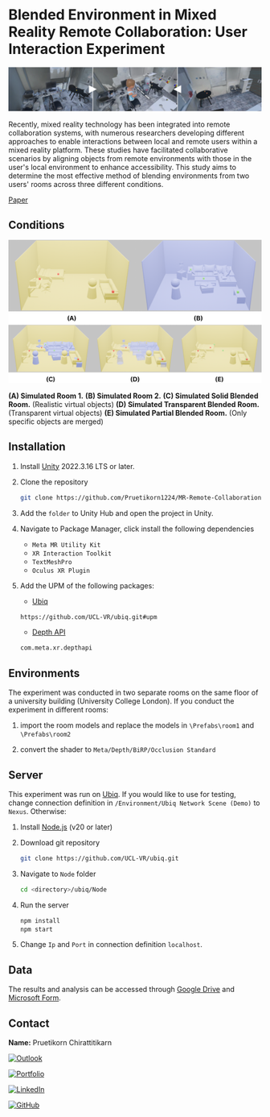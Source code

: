 # Blended Environment in Mixed Reality Remote Collaboration: User Interaction Experiment

![Concept](https://github.com/Pruetikorn1224/MR-Remote-Collaboration-Blended-Environment/blob/main/Images/Thesis%20images.png)

Recently, mixed reality technology has been integrated into remote collaboration systems, with numerous researchers developing different approaches to enable interactions between local and remote users within a mixed reality platform. These studies have facilitated collaborative scenarios by aligning objects from remote environments with those in the user's local environment to enhance accessibility. This study aims to determine the most effective method of blending environments from two users' rooms across three different conditions.

[Paper](https://drive.google.com/file/d/1_TrrQIYVibXVSC-rlE_0lcZvoH1S-U7C/view?usp=sharing)

## Conditions

![Concept](https://github.com/Pruetikorn1224/MR-Remote-Collaboration-Blended-Environment/blob/main/Images/concept_blender.png)

**(A) Simulated Room 1.**
**(B) Simulated Room 2.**
**(C) Simulated Solid Blended Room.** (Realistic virtual objects)
**(D) Simulated Transparent Blended Room.** (Transparent virtual objects)
**(E) Simulated Partial Blended Room.** (Only specific objects are merged)

## Installation

1. Install [Unity](https://unity.com/download) 2022.3.16 LTS or later.
   
2. Clone the repository
   ```bash
   git clone https://github.com/Pruetikorn1224/MR-Remote-Collaboration-Blended-Environment.git
   ```
   
3. Add the ```folder``` to Unity Hub and open the project in Unity.

4. Navigate to Package Manager, click install the following dependencies
   - ```Meta MR Utility Kit```
   - ```XR Interaction Toolkit```
   - ```TextMeshPro```
   - ```Oculus XR Plugin```
     
5. Add the UPM of the following packages:
   - [Ubiq](https://github.com/UCL-VR/ubiq)
   ```bash
   https://github.com/UCL-VR/ubiq.git#upm
   ```
   - [Depth API](https://github.com/oculus-samples/Unity-DepthAPI)
   ```bash
   com.meta.xr.depthapi
   ```

## Environments

The experiment was conducted in two separate rooms on the same floor of a university building (University College London). If you conduct the experiment in different rooms: 

1. import the room models and replace the models in ```\Prefabs\room1``` and ```\Prefabs\room2```

2. convert the shader to ```Meta/Depth/BiRP/Occlusion Standard```

## Server

This experiment was run on [Ubiq](https://github.com/UCL-VR/ubiq). If you would like to use for testing, change connection definition in ```/Environment/Ubiq Network Scene (Demo)``` to ```Nexus```. Otherwise:

1. Install [Node.js](https://nodejs.org/en) (v20 or later)

2. Download git repository
   ```bash
   git clone https://github.com/UCL-VR/ubiq.git
   ```

3. Navigate to ```Node``` folder
   ```bash
   cd <directory>/ubiq/Node
   ```

4. Run the server
   ```bash
   npm install
   npm start
   ```
5. Change ```Ip``` and ```Port``` in connection definition ```localhost```.

## Data

The results and analysis can be accessed through [Google Drive](https://drive.google.com/file/d/1blmMaflvw7cgCWvbN6pMrY_cjPe9ptNC/view?usp=sharing) and [Microsoft Form](https://forms.office.com/Pages/AnalysisPage.aspx?AnalyzerToken=5cloLe2mdMg0dH7rtEcgcIPKVS1eweEC&id=_oivH5ipW0yTySEKEdmlwgnfwzhE1i5ChttjbPTVOcdUN0tHWU01VkFONTlCMEFRVjlRSVVVRFlaSi4u).

## Contact

**Name:** Pruetikorn Chirattitikarn

[![Outlook][outlook-shield]][outlook-mail]

[![Portfolio][portfolio-shield]][portfolio-url]

[![LinkedIn][linkedin-shield]][linkedin-url]

[![GitHub][github-shield]][github-url]

<!-- MARKDOWN LINKS & IMAGES -->
<!-- https://www.markdownguide.org/basic-syntax/#reference-style-links -->
[outlook-shield]: https://img.shields.io/badge/Microsoft_Outlook-0078D4?style=for-the-badge&logo=microsoft-outlook&logoColor=white
[outlook-mail]: mailto:p.chirattitikarn@outlook.com
[linkedin-shield]: https://img.shields.io/badge/-LinkedIn-black.svg?style=for-the-badge&logo=linkedin&colorB=555
[linkedin-url]: https://www.linkedin.com/in/ch-pruetikorn/
[portfolio-shield]: https://img.shields.io/badge/Portfolio-255E63?style=for-the-badge&logo=About.me&logoColor=white
[portfolio-url]: https://pruetikorn1224.github.io/portfolio-website/
[github-shield]: https://img.shields.io/badge/GitHub-100000?style=for-the-badge&logo=github&logoColor=white
[github-url]: https://github.com/Pruetikorn1224
